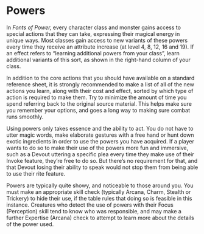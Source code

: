 # Powers

In _Fonts of Power,_ every character class and monster gains access to special actions that they can take, expressing their magical energy in unique ways.
Most classes gain access to new variants of these powers every time they receive an attribute increase (at level 4, 8, 12, 16 and 19).
If an effect refers to “learning additional powers from your class”,
learn additional variants of this sort, as shown in the right-hand column of your class.

In addition to the core actions that you should have available on a standard reference sheet,
it is strongly recommended to make a list of all of the new actions you learn,
along with their cost and effect, sorted by which type of action is required to make them.
Try to minimize the amount of time you spend referring back to the original source material.
This helps make sure you remember your options, and goes a long way to making sure combat runs smoothly.

Using powers only takes essence and the ability to act. You do not have to utter magic words, make elaborate gestures with a free hand or hunt down exotic ingredients in order to use the powers you have acquired.
If a player wants to do so to make their use of the powers more fun and immersive, such as a Devout uttering a specific plea every time they make use of their Invoke feature, they’re free to do so.
But there’s no requirement for that,
and that Devout losing their ability to speak would not stop them from being able to use their rite feature.

Powers are typically quite showy, and noticeable to those around you.
You must make an appropriate skill check (typically Arcana, Charm, Stealth or Trickery) to hide their use, if the table rules that doing so is feasible in this instance.
Creatures who detect the use of powers with their Focus (Perception) skill tend to know who was responsible,
and may make a further Expertise (Arcana) check to attempt to learn more about the details of the power used.
